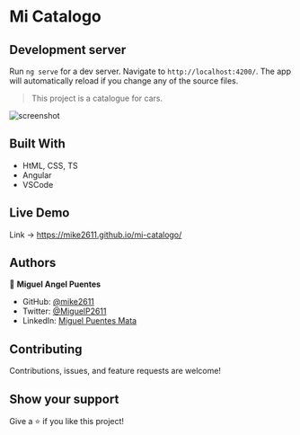 # Mi Catalogo

## Development server

Run `ng serve` for a dev server. Navigate to `http://localhost:4200/`. The app will automatically reload if you change any of the source files.

>  This project is a catalogue for cars.

![screenshot](/images/)

 
## Built With

- HtML, CSS, TS
- Angular
- VSCode

## Live Demo
Link -> https://mike2611.github.io/mi-catalogo/

## Authors

👤 **Miguel Angel Puentes**
- GitHub: [@mike2611](https://github.com/mike2611)
- Twitter: [@MiguelP2611](https://twitter.com/MiguelP2611)
- LinkedIn: [Miguel Puentes Mata](https://linkedin.com/in/miguel-puentes-mata-90a562139/)

## Contributing

Contributions, issues, and feature requests are welcome!

## Show your support

Give a ⭐️ if you like this project!
